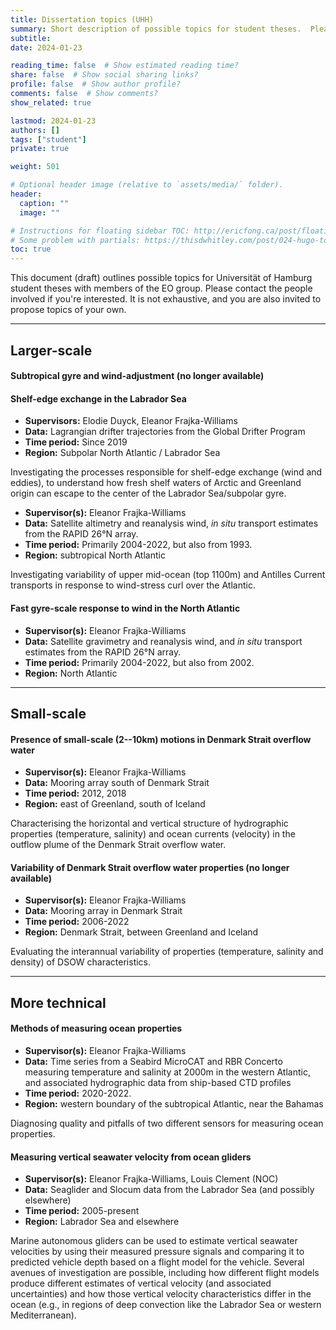 ```yaml
---
title: Dissertation topics (UHH)
summary: Short description of possible topics for student theses.  Please note that some of these are better suited to short (3-month) BSc projects, and others are longer (or multi-person) investigations.
subtitle: 
date: 2024-01-23

reading_time: false  # Show estimated reading time?
share: false  # Show social sharing links?
profile: false  # Show author profile?
comments: false  # Show comments?
show_related: true

lastmod: 2024-01-23
authors: []
tags: ["student"]
private: true

weight: 501

# Optional header image (relative to `assets/media/` folder).
header:
  caption: ""
  image: ""

# Instructions for floating sidebar TOC: http://ericfong.ca/post/floatingtoc/
# Some problem with partials: https://thisdwhitley.com/post/024-hugo-toc/
toc: true
---
```

This document (draft) outlines possible topics for Universität of Hamburg student theses with members of the EO group.  Please contact the people involved if you're interested.  It is not exhaustive, and you are also invited to propose topics of your own.

---


## Larger-scale

#### Subtropical gyre and wind-adjustment (no longer available)

#### Shelf-edge exchange in the Labrador Sea

- **Supervisors:** Elodie Duyck, Eleanor Frajka-Williams
- **Data:** Lagrangian drifter trajectories from the Global Drifter Program
- **Time period:** Since 2019
- **Region:** Subpolar North Atlantic / Labrador Sea

Investigating the processes responsible for shelf-edge exchange (wind and eddies), to understand how fresh shelf waters of Arctic and Greenland origin can escape to the center of the Labrador Sea/subpolar gyre.


- **Supervisor(s):** Eleanor Frajka-Williams
- **Data:** Satellite altimetry and reanalysis wind, *in situ* transport estimates from the RAPID 26°N array.
- **Time period:** Primarily 2004-2022, but also from 1993.
- **Region:** subtropical North Atlantic

Investigating variability of upper mid-ocean (top 1100m) and Antilles Current transports in response to wind-stress curl over the Atlantic.

#### Fast gyre-scale response to wind in the North Atlantic

- **Supervisor(s):** Eleanor Frajka-Williams
- **Data:** Satellite gravimetry and reanalysis wind,  and *in situ* transport estimates from the RAPID 26°N array.
- **Time period:** Primarily 2004-2022, but also from 2002.
- **Region:** North Atlantic


---

## Small-scale

#### Presence of small-scale (2--10km) motions in Denmark Strait overflow water

- **Supervisor(s):** Eleanor Frajka-Williams
- **Data:** Mooring array south of Denmark Strait
- **Time period:** 2012, 2018
- **Region:** east of Greenland, south of Iceland

Characterising the horizontal and vertical structure of hydrographic properties (temperature, salinity) and ocean currents (velocity) in the outflow plume of the Denmark Strait overflow water.

#### Variability of Denmark Strait overflow water properties (no longer available)

- **Supervisor(s):** Eleanor Frajka-Williams
- **Data:** Mooring array in Denmark Strait
- **Time period:** 2006-2022
- **Region:** Denmark Strait, between Greenland and Iceland

Evaluating the interannual variability of properties (temperature, salinity and density) of DSOW characteristics.  

---

## More technical

#### Methods of measuring ocean properties

- **Supervisor(s):** Eleanor Frajka-Williams
- **Data:** Time series from a Seabird MicroCAT and RBR Concerto measuring temperature and salinity at 2000m in the western Atlantic, and associated hydrographic data from ship-based CTD profiles
- **Time period:** 2020-2022.
- **Region:** western boundary of the subtropical Atlantic, near the Bahamas

Diagnosing quality and pitfalls of two different sensors for measuring ocean properties.

#### Measuring vertical seawater velocity from ocean gliders

- **Supervisor(s):** Eleanor Frajka-Williams, Louis Clement (NOC)
- **Data:** Seaglider and Slocum data from the Labrador Sea (and possibly elsewhere)
- **Time period:** 2005-present
- **Region:** Labrador Sea and elsewhere

Marine autonomous gliders can be used to estimate vertical seawater velocities by using their measured pressure signals and comparing it to predicted vehicle depth based on a flight model for the vehicle.  Several avenues of investigation are possible, including how different flight models produce different estimates of vertical velocity (and associated uncertainties) and how those vertical velocity characteristics differ in the ocean (e.g., in regions of deep convection like the Labrador Sea or western Mediterranean).  

